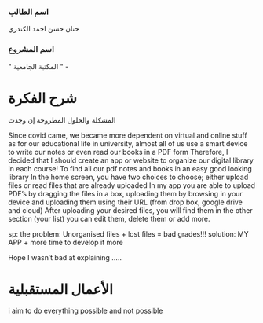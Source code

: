 

### اسم الطالب

حنان حسن احمد الكندري 

### اسم المشروع
" المكتبة الجامعية " - 

# شرح الفكرة
المشكلة والحلول المطروحة إن وجدت

Since covid came, we became more dependent on virtual and online stuff
as for our educational life in university, almost all of us use a smart device to write our notes or even read our books in a PDF form 
Therefore, I decided that I should create an app or website to organize our digital library in each course!
To find all our pdf notes and books in an easy good looking library 
In the home screen, you have two choices to choose; either upload files or read files that are already uploaded 
In my app you are able to upload PDF’s by dragging the files in a box, uploading them by browsing in your device and uploading them using their URL (from drop box, google drive and cloud)
After uploading your desired files, you will find them in the other section (your list) 
you can edit them, delete them or add more.


sp: 
the problem:  Unorganised files + lost files = bad grades!!!
solution: MY APP + more time to develop it more 

Hope I wasn’t bad at explaining ….. 





# الأعمال المستقبلية
i aim to do everything possible and not possible 






